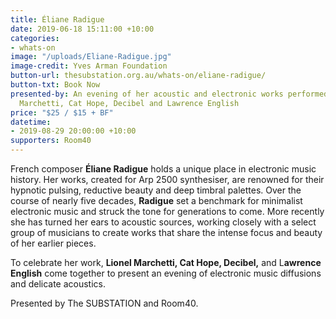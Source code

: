 ```yaml
---
title: Éliane Radigue
date: 2019-06-18 15:11:00 +10:00
categories:
- whats-on
image: "/uploads/Eliane-Radigue.jpg"
image-credit: Yves Arman Foundation
button-url: thesubstation.org.au/whats-on/eliane-radigue/
button-txt: Book Now
presented-by: An evening of her acoustic and electronic works performed by Lionel
  Marchetti, Cat Hope, Decibel and Lawrence English
price: "$25 / $15 + BF"
datetime:
- 2019-08-29 20:00:00 +10:00
supporters: Room40
---
```


French composer **Éliane Radigue** holds a unique place in electronic music history. Her works, created for Arp 2500 synthesiser, are renowned for their hypnotic pulsing, reductive beauty and deep timbral palettes. Over the course of nearly five decades, **Radigue** set a benchmark for minimalist electronic music and struck the tone for generations to come. More recently she has turned her ears to acoustic sources, working closely with a select group of musicians to create works that share the intense focus and beauty of her earlier pieces. 

To celebrate her work, **Lionel Marchetti, Cat Hope, Decibel,** and L**awrence English** come together to present an evening of electronic music diffusions and delicate acoustics.

Presented by The SUBSTATION and Room40. 